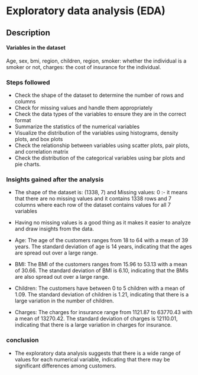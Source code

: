 #  Exploratory data analysis (EDA)

## Description

#### Variables in the dataset

Age, sex, bmi, region, children, region, 
smoker: whether the individual is a smoker or not, 
charges: the cost of insurance for the individual.

### Steps followed

* Check the shape of the dataset to determine the number of rows and columns
* Check for missing values and handle them appropriately
* Check the data types of the variables to ensure they are in the correct format
* Summarize the statistics of the numerical variables
* Visualize the distribution of the variables using histograms, density plots, and box plots
* Check the relationship between variables using scatter plots, pair plots, and correlation matrix
* Check the distribution of the categorical variables using bar plots and pie charts.

### Insights gained after the analysis

* The shape of the dataset is: (1338, 7) and Missing values: 0 :- it means that there are no missing values and it contains 1338 rows and 7 columns where each row of the dataset contains values for all 7 variables 
* Having no missing values is a good thing as it makes it easier to analyze and draw insights from the data.
* Age: The age of the customers ranges from 18 to 64 with a mean of 39 years. The standard deviation of age is 14 years, indicating that the ages are spread out over a large range.

* BMI: The BMI of the customers ranges from 15.96 to 53.13 with a mean of 30.66. The standard deviation of BMI is 6.10, indicating that the BMIs are also spread out over a large range.

* Children: The customers have between 0 to 5 children with a mean of 1.09. The standard deviation of children is 1.21, indicating that there is a large variation in the number of children.

* Charges: The charges for insurance range from 1121.87 to 63770.43 with a mean of 13270.42. The standard deviation of charges is 12110.01, indicating that there is a large variation in charges for insurance.

### conclusion

* The exploratory data analysis suggests that there is a wide range of values for each numerical variable, indicating that there may be significant differences among customers.

